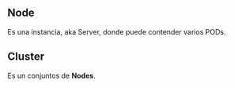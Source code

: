 ## Node
Es una instancia, aka Server, donde puede contender varios PODs.

## Cluster
Es un conjuntos de **Nodes**.
